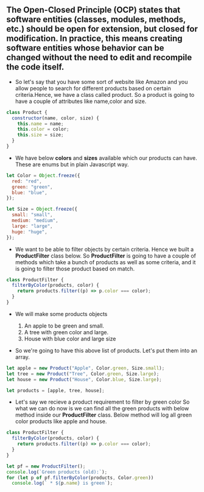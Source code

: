 ## The Open-Closed Principle (OCP) states that software entities (classes, modules, methods, etc.) should be open for extension, but closed for modification. In practice, this means creating software entities whose behavior can be changed without the need to edit and recompile the code itself.

- So let's say that you have some sort of website like Amazon and you allow people to search for different products based on certain criteria.Hence, we have a class called product. So a product is going to have a couple of attributes like name,color and size.

```javascript
class Product {
  constructor(name, color, size) {
    this.name = name;
    this.color = color;
    this.size = size;
  }
}
```

- We have below **colors** and **sizes** available which our products can have. These are enums but in plain Javascript way.

```javascript
let Color = Object.freeze({
  red: "red",
  green: "green",
  blue: "blue",
});

let Size = Object.freeze({
  small: "small",
  medium: "medium",
  large: "large",
  huge: "huge",
});
```

- We want to be able to filter objects by certain criteria. Hence we built a **ProductFilter** class below. So **ProductFilter** is going to have a couple of methods which take a bunch of products as well as some criteria, and it is going to filter those product based on match.

```javascript
class ProductFilter {
  filterByColor(products, color) {
    return products.filter((p) => p.color === color);
  }
}
```

- We will make some products objects

  1. An apple to be green and small.
  2. A tree with green color and large.
  3. House with blue color and large size

- So we're going to have this above list of products. Let's put them into an array.

```javascript
let apple = new Product("Apple", Color.green, Size.small);
let tree = new Product("Tree", Color.green, Size.large);
let house = new Product("House", Color.blue, Size.large);

let products = [apple, tree, house];
```

- Let's say we recieve a product requirement to filter by green color So what we can do now is we can find all the green products with below method inside our **ProductFilter** class. Below method will log all green color products like apple and house.

```javascript
class ProductFilter {
  filterByColor(products, color) {
    return products.filter((p) => p.color === color);
  }
}

let pf = new ProductFilter();
console.log(`Green products (old):`);
for (let p of pf.filterByColor(products, Color.green))
  console.log(` * ${p.name} is green`);
```
